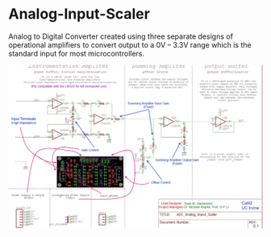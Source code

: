 # Analog-Input-Scaler
Analog to Digital Converter created using three separate designs of operational amplifiers to convert output to a 0V – 3.3V range which is the standard input for most microcontrollers.


![alt text](https://github.com/ssantars/Analog-Input-Scaler/blob/master/Presentation_Schematic_Layout.jpg)
